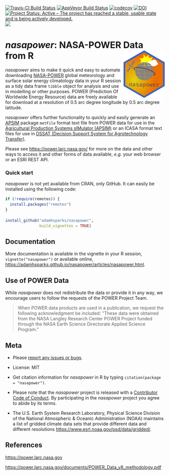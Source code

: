 
[![Travis-CI Build Status](https://travis-ci.org/adamhsparks/nasapower.svg?branch=master)](https://travis-ci.org/adamhsparks/nasapower)
[![AppVeyor Build Status](https://ci.appveyor.com/api/projects/status/github/adamhsparks/nasapower?branch=master&svg=true)](https://ci.appveyor.com/project/adamhsparks/nasapower)
[![codecov](https://codecov.io/gh/adamhsparks/nasapower/branch/master/graph/badge.svg)](https://codecov.io/gh/adamhsparks/nasapower)
[![DOI](https://zenodo.org/badge/109224461.svg)](https://zenodo.org/badge/latestdoi/109224461)
[![Project Status: Active – The project has reached a stable, usable state and is being actively developed.](https://www.repostatus.org/badges/latest/active.svg)](https://www.repostatus.org/#active)
[![](https://badges.ropensci.org/155_status.svg)](https://github.com/ropensci/onboarding/issues/155)

# _nasapower_: NASA-POWER Data from R <img align="right" src="man/figures/logo.png">

_nasapower_ aims to make it quick and easy to automate downloading
[NASA-POWER](https://power.larc.nasa.gov) global meteorology and surface solar
energy climatology data in your R session as a tidy data frame `tibble` object
for analysis and use in modelling or other purposes. POWER (Prediction Of
Worldwide Energy Resource) data are freely available for download at a
resolution of 0.5 arc degree longitude by 0.5 arc degree latitude. 

_nasapower_ offers further functionality to quickly and easily generate an
[APSIM](https://github.com/fainges/R-APSIM) package `metFile` format text file
from POWER data for use in the
[Agricultural Production Systems sIMulator (APSIM)](http://www.apsim.info/) or
an ICASA format text files for use in
[DSSAT (Decision Support System for Agrotechnology Transfer)](https://dssat.net/).

Please see
<https://power.larc.nasa.gov/> for more on the data and other ways to access it
and other forms of data available, _e.g._ your web browser or an ESRI REST API.

### Quick start

_nasapower_ is not yet available from CRAN, only GitHub. It can easily be
installed using the following code:

```r
if (!require(remotes)) {
  install.packages("remotes")
}

install_github("adamhsparks/nasapower",
               build_vignettes = TRUE)
```

## Documentation

More documentation is available in the vignette in your R session,
`vignette("nasapower")` or available online,
<https://adamhsparks.github.io/nasapower/articles/nasapower.html>.

## Use of POWER Data

While _nasapower_ does not redistribute the data or provide it in any way, we
encourage users to follow the requests of the POWER Project Team.

> When POWER data products are used in a publication, we request the following
acknowledgment be included: "These data were obtained from the NASA Langley
Research Center POWER Project funded through the NASA Earth Science Directorate
Applied Science Program."

## Meta

* Please [report any issues or bugs](https://github.com/adamhsparks/nasapower/issues).

* License: MIT

* Get citation information for _nasapower_ in R by typing
`citation(package = "nasapower")`.

* Please note that the _nasapower_ project is released with a
[Contributor Code of Conduct](CONDUCT.md).
By participating in the _nasapower_ project you agree to abide by its terms.

* The U.S. Earth System Research Laboratory, Physical Science Division of the
National Atmospheric & Oceanic Administration (NOAA) maintains a list of
gridded climate data sets that provide different data and different resolutions
<https://www.esrl.noaa.gov/psd/data/gridded/>.

## References

<https://power.larc.nasa.gov>

<https://power.larc.nasa.gov/documents/POWER_Data_v8_methodology.pdf>
